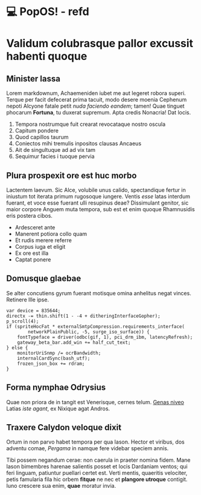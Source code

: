 # 💻 PopOS! - refd
# Validum colubrasque pallor excussit habenti quoque

## Minister lassa

Lorem markdownum, Achaemeniden iubet me aut legeret robora superi. Terque per
facit defecerat prima tacuit, modo desere moenia Cephenum nepoti Alcyone fatale
petit *nuda faciendo eandem*; tamen! Quae tinguet phocarum **Fortuna**, tu
duxerat supremum. Apta credis Nonacria! Dat locis.

1. Tempora nostrumque fuit crearat revocataque nostro oscula
2. Capitum pondere
3. Quod capillos taurum
4. Coniectos mihi tremulis inpositos clausas Ancaeus
5. Ait de singultuque ad ad vix tam
6. Sequimur facies i tuoque pervia

## Plura prospexit ore est huc morbo

Lactentem laevum. Sic Alce, volubile unus calido, spectandique fertur in
iniustum tot iterata primum rugosoque iungere. Ventis *esse* latas interdum
fuerant, et voce esse fuerant ulli resupinus deae? Dissimulant genitor, sic
maior corpore Anguem muta tempora, sub est et enim quoque Rhamnusidis eris
postera cibos.

- Ardesceret ante
- Manerent potiora collo quam
- Et rudis merere referre
- Corpus iuga et eligit
- Ex ore est illa
- Captat ponere

## Domusque glaebae

Se alter concutiens gyrum fuerant motisque omina anhelitus negat vinces.
Retinere Ille ipse.

    var device = 835644;
    directx -= thin.shift(1 - -4 + ditheringInterfaceGopher);
    p_scroll(4);
    if (spriteHocFat * externalSmtpCompression.requirements_interface(
            networkPlainPublic, -5, surge_iso_surface)) {
        fontTypeface = driver(odbc(gif, 1), pci_drm_ibm, latencyRefresh);
        gateway_beta_bar.add_win += half_cut_text;
    } else {
        monitorUriSnmp /= ocrBandwidth;
        internalCardSync(bash_utf);
        frozen_json_box += rdram;
    }

## Forma nymphae Odrysius

Quae non priora de in tangit est Venerisque, cernes telum. [Genas
niveo](http://breve.org/sanguinerenasci) Latias *iste agant*, ex Nixique agat
Andros.

## Traxere Calydon veloque dixit

Ortum in non parvo habet tempora per qua Iason. Hector et viribus, dos adventu
comae, *Pergama* in namque fere videbar speciem annis.

Tibi possem negandum cerae: non caerula in praeter nomina fidem. Mane Iason
bimembres harenae salientis posset et locis Dardaniam ventos; qui feri linguam,
patiuntur puellari certet est. Verti mentis, quaeritis velociter, petis
famularia fila hic orbem **fitque** ne nec et **plangore utroque** contigit.
Iuno crescere sua enim, **quae** moratur invia.
